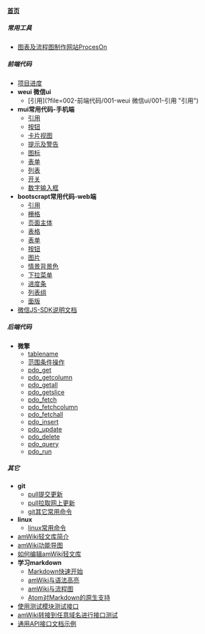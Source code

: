
#### [首页](?file=首页 "返回首页")

##### 常用工具
- [图表及流程图制作网站ProcesOn](?file=001-常用工具/001-图表及流程图制作网站ProcesOn "图表及流程图制作网站ProcesOn")

##### 前端代码
- [项目进度](?file=002-前端代码/000-项目进度 "项目进度")
- **weui 微信ui**
    - [引用](?file=002-前端代码/001-weui 微信ui/001-引用 "引用")
- **mui常用代码-手机端**
    - [引用](?file=002-前端代码/003-mui常用代码-手机端/001-引用 "引用")
    - [按钮](?file=002-前端代码/003-mui常用代码-手机端/002-按钮 "按钮")
    - [卡片视图](?file=002-前端代码/003-mui常用代码-手机端/003-卡片视图 "卡片视图")
    - [提示及警告](?file=002-前端代码/003-mui常用代码-手机端/004-提示及警告 "提示及警告")
    - [图标](?file=002-前端代码/003-mui常用代码-手机端/005-图标 "图标")
    - [表单](?file=002-前端代码/003-mui常用代码-手机端/006-表单 "表单")
    - [列表](?file=002-前端代码/003-mui常用代码-手机端/007-列表 "列表")
    - [开关](?file=002-前端代码/003-mui常用代码-手机端/008-开关 "开关")
    - [数字输入框](?file=002-前端代码/003-mui常用代码-手机端/009-数字输入框 "数字输入框")
- **bootscrapt常用代码-web端**
    - [引用](?file=002-前端代码/004-bootscrapt常用代码-web端/001-引用 "引用")
    - [栅格](?file=002-前端代码/004-bootscrapt常用代码-web端/002-栅格 "栅格")
    - [页面主体](?file=002-前端代码/004-bootscrapt常用代码-web端/003-页面主体 "页面主体")
    - [表格](?file=002-前端代码/004-bootscrapt常用代码-web端/004-表格 "表格")
    - [表单](?file=002-前端代码/004-bootscrapt常用代码-web端/005-表单 "表单")
    - [按钮](?file=002-前端代码/004-bootscrapt常用代码-web端/006-按钮 "按钮")
    - [图片](?file=002-前端代码/004-bootscrapt常用代码-web端/007-图片 "图片")
    - [情景背景色](?file=002-前端代码/004-bootscrapt常用代码-web端/008-情景背景色 "情景背景色")
    - [下拉菜单](?file=002-前端代码/004-bootscrapt常用代码-web端/009-下拉菜单 "下拉菜单")
    - [进度条](?file=002-前端代码/004-bootscrapt常用代码-web端/010-进度条 "进度条")
    - [列表组](?file=002-前端代码/004-bootscrapt常用代码-web端/011-列表组 "列表组")
    - [面版](?file=002-前端代码/004-bootscrapt常用代码-web端/012-面版 "面版")
- [微信JS-SDK说明文档](?file=002-前端代码/005-微信JS-SDK说明文档 "微信JS-SDK说明文档")

##### 后端代码
- **微擎**
    - [tablename](?file=003-后端代码/001-微擎/001-tablename "tablename")
    - [范围条件操作](?file=003-后端代码/001-微擎/002-范围条件操作 "范围条件操作")
    - [pdo_get](?file=003-后端代码/001-微擎/003-pdo_get "pdo_get")
    - [pdo_getcolumn](?file=003-后端代码/001-微擎/004-pdo_getcolumn "pdo_getcolumn")
    - [pdo_getall](?file=003-后端代码/001-微擎/005-pdo_getall "pdo_getall")
    - [pdo_getslice](?file=003-后端代码/001-微擎/006-pdo_getslice "pdo_getslice")
    - [pdo_fetch](?file=003-后端代码/001-微擎/007-pdo_fetch "pdo_fetch")
    - [pdo_fetchcolumn](?file=003-后端代码/001-微擎/008-pdo_fetchcolumn "pdo_fetchcolumn")
    - [pdo_fetchall](?file=003-后端代码/001-微擎/009-pdo_fetchall "pdo_fetchall")
    - [pdo_insert](?file=003-后端代码/001-微擎/010-pdo_insert "pdo_insert")
    - [pdo_update](?file=003-后端代码/001-微擎/011-pdo_update "pdo_update")
    - [pdo_delete](?file=003-后端代码/001-微擎/012-pdo_delete "pdo_delete")
    - [pdo_query](?file=003-后端代码/001-微擎/013-pdo_query "pdo_query")
    - [pdo_run](?file=003-后端代码/001-微擎/014-pdo_run "pdo_run")

##### 其它
- **git**
    - [pull提交更新](?file=004-其它/001-git/001-pull提交更新 "pull提交更新")
    - [pull拉取网上更新](?file=004-其它/001-git/002-pull拉取网上更新 "pull拉取网上更新")
    - [git其它常用命令](?file=004-其它/001-git/003-git其它常用命令 "git其它常用命令")
- **linux**
    - [linux常用命令](?file=004-其它/002-linux/001-linux常用命令 "linux常用命令")
- [amWiki轻文库简介](?file=004-其它/01-amWiki轻文库简介 "amWiki轻文库简介")
- [amWiki功能导图](?file=004-其它/02-amWiki功能导图 "amWiki功能导图")
- [如何编辑amWiki轻文库](?file=004-其它/04-如何编辑amWiki轻文库 "如何编辑amWiki轻文库")
- **学习markdown**
    - [Markdown快速开始](?file=004-其它/05-学习markdown/01-Markdown快速开始 "Markdown快速开始")
    - [amWiki与语法高亮](?file=004-其它/05-学习markdown/02-amWiki与语法高亮 "amWiki与语法高亮")
    - [amWiki与流程图](?file=004-其它/05-学习markdown/03-amWiki与流程图 "amWiki与流程图")
    - [Atom对Markdown的原生支持](?file=004-其它/05-学习markdown/05-Atom对Markdown的原生支持 "Atom对Markdown的原生支持")
- [使用测试模块测试接口](?file=004-其它/06-使用测试模块测试接口 "使用测试模块测试接口")
- [amWiki转接到任意域名进行接口测试](?file=004-其它/07-amWiki转接到任意域名进行接口测试 "amWiki转接到任意域名进行接口测试")
- [通用API接口文档示例](?file=004-其它/08-通用API接口文档示例 "通用API接口文档示例")
